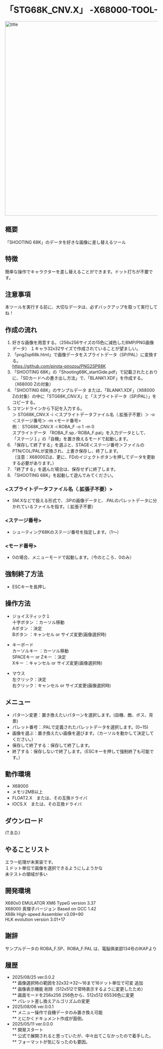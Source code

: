 # 「STG68K_CNV.X」  -X68000-TOOL-  
 <img width="640" alt="title" src="../../Material/.png">  


## 概要  
「SHOOTING 68K」のデータを好きな画像に差し替えるツール  

## 特徴  
簡単な操作でキャラクターを差し替えることができます。ドット打ちが不要です。  

## 注意事項  
本ツールを実行する前に、大切なデータは、必ずバックアップを取って実行してね！  

## 作成の流れ  
1. 好きな画像を用意する。（256x256サイズの15色に減色したBMP/PNG画像データ） １キャラ32x32サイズで作成されていることが望ましい。  
1. 「png2sp68k.html」で画像データをスプライトデータ（SP/PAL）に変換する。  
     https://github.com/pirota-pirozou/PNG2SP68K  
1. 「SHOOTING 68K」の「Shooting68K_startGide.pdf」で記載されたとおりに、「SDカードへの書き出し方法」で、「BLANK1.XDF」を作成する。（X68000 Zの対象）  
1. 「SHOOTING 68K」のサンプルデータ または、「BLANK1.XDF」（X68000 Zの対象）の中に「STG68K_CNV.X」と「スプライトデータ（SP/PAL）」をコピーする。  
1. コマンドラインから下記を入力する。  
＞ STG68K_CNV.X -i ＜スプライトデータファイル名（.拡張子不要）＞ -o ＜ステージ番号＞ -m <モード番号>  
例： STG68K_CNV.X -i ROBA_F -o 1 -m 0  
スプライトデータ 「ROBA_F.sp／ROBA_F.pal」を入力データとして、  
「ステージ１」の「自機」を置き換えるモードで起動します。  
1. 「保存して終了する」を選ぶと、STAGE＜ステージ番号＞ファイルのPTN/COL/PALが変換され、上書き保存し、終了します。  
（注意：X68000Zは、更に、FDのイジェクトボタンを押してデータを更新する必要があります。）  
1. 「終了する」を選んだ場合は、保存せずに終了します。  
1. 「SHOOTING 68K」を起動して遊んでみてください。  

### <スプライトデータファイル名（.拡張子不要）>  
*  SM.Xなどで扱える形式で、.SPの画像データと、.PALのパレットデータに分かれているファイルを指す。（.拡張子不要）  

### <ステージ番号>  
*  シューティング68Kのステージ番号を指定します。（1～）  

### <モード番号>  
*  0の場合、メニューモードで起動します。（今のところ、0のみ）  

## 強制終了方法  
* ESCキーを長押し  

## 操作方法  
* ジョイスティック１  
十字ボタン  ：カーソル移動  
Aボタン     ：決定  
Bボタン     ：キャンセル or サイズ変更(画像選択時)  

* キーボード  
カーソルキー       ：カーソル移動  
SPACEキー or Zキー ：決定  
Xキー              ：キャンセル or サイズ変更(画像選択時)  

* マウス  
左クリック：決定  
右クリック：キャンセル or サイズ変更(画像選択時)  

## メニュー  
* パターン変更：置き換えたいパターンを選択します。(自機、敵、ボス、背景)  
* パレット番号：.PALで定義されたパレットデータを選択します。(0~15)  
* 画像を選ぶ：置き換えたい画像を選びます。（カーソルを動かして決定してください。）  
* 保存して終了する：保存して終了します。  
* 終了する：保存しないで終了します。（ESCキーを押して強制終了も可能です。）  

## 動作環境  
* X68000  
* メモリ2MB以上  
* FLOAT2.X　または、その互換ドライバ  
* IOCS.X　または、その互換ドライバ  

## ダウンロード  
(T.B.D.)  

## やることリスト  
エラー処理が未実装です。  
１ドット単位で画像を選択できるようにしようかな  
未テストの領域が多い  

## 開発環境  
X680x0 EMULATOR XM6 TypeG version 3.37  
X68000 真理子バージョン Based on GCC 1.42  
X68k High-speed Assembler v3.09+90  
HLK evolution version 3.01+17  

## 謝辞  
サンプルデータの ROBA_F.SP、ROBA_F.PAL は、電脳俱楽部134号のIKAPより  

## 履歴  
* 2025/08/25	ver.0.0.2  
** 画像選択時の範囲を32x32→32～16まで16ドット単位で可変 追加  
** 画像表示機能 削除（512x512で常時表示するように変更したため）  
** 画面モードを256x256 256色から、512x512 65536色に変更  
** パレット差し換えアルゴリズムの変更  
* 2025/08/06	ver.0.0.1  
** メニュー操作で自機データのみ置き換え可能  
** とにかくドキュメント作成が面倒。  
* 2025/05/11	ver.0.0.0  
** 開発スタート  
** 公式で展開されると思っていたが、中々出てこなかったので着手した。  
** フォーマットが気になったのも要因。  